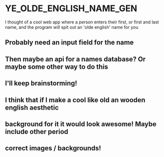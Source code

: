 # YE_OLDE_ENGLISH_NAME_GEN
I thought of a cool web app where a person enters their first, or first and last name, and the program will spit out an 'olde english' name for you
## Probably need an input field for the name
## Then maybe an api for a names database? Or maybe some other way to do this
## I'll keep brainstorming!
## I think that if I make a cool like old an wooden english aesthetic
## background for it it would look awesome! Maybe include other period 
## correct images / backgrounds!
